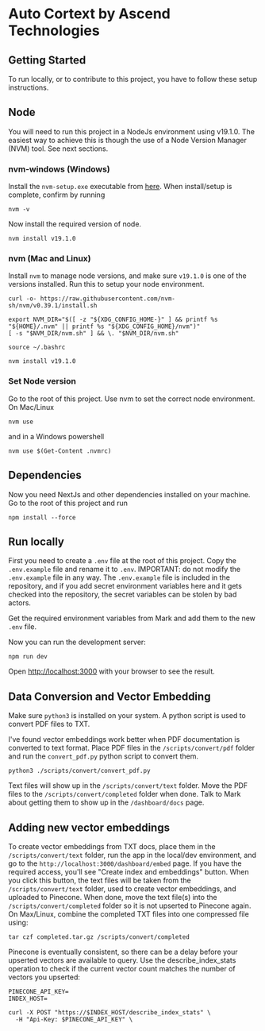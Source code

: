 # Auto Cortext by Ascend Technologies

## Getting Started

To run locally, or to contribute to this project, you have to follow these setup instructions.

## Node

You will need to run this project in a NodeJs environment using v19.1.0. The easiest way to achieve this is though the use of a Node Version Manager (NVM) tool. See next sections.

### nvm-windows (Windows)

Install the `nvm-setup.exe` executable from [here](https://github.com/coreybutler/nvm-windows/releases). When install/setup is complete, confirm by running

```shell
nvm -v
```

Now install the required version of node.

```shell
nvm install v19.1.0
```

### nvm (Mac and Linux)

Install `nvm` to manage node versions, and make sure `v19.1.0` is one of the versions installed. Run this to setup your node environment.

```shell
curl -o- https://raw.githubusercontent.com/nvm-sh/nvm/v0.39.1/install.sh

export NVM_DIR="$([ -z "${XDG_CONFIG_HOME-}" ] && printf %s "${HOME}/.nvm" || printf %s "${XDG_CONFIG_HOME}/nvm")"
[ -s "$NVM_DIR/nvm.sh" ] && \. "$NVM_DIR/nvm.sh"

source ~/.bashrc

nvm install v19.1.0
```

### Set Node version

Go to the root of this project. Use nvm to set the correct node environment. On Mac/Linux

```shell
nvm use
```

and in a Windows powershell

```shell
nvm use $(Get-Content .nvmrc)
```

## Dependencies

Now you need NextJs and other dependencies installed on your machine. Go to the root of this project and run

```shell
npm install --force
```

## Run locally

First you need to create a `.env` file at the root of this project. Copy the `.env.example` file and rename it to `.env`. IMPORTANT: do not modify the `.env.example` file in any way. The `.env.example` file is included in the repository, and if you add secret environment variables here and it gets checked into the repository, the secret variables can be stolen by bad actors.

Get the required environment variables from Mark and add them to the new `.env` file.

Now you can run the development server:

```shell
npm run dev
```

Open [http://localhost:3000](http://localhost:3000) with your browser to see the result.

## Data Conversion and Vector Embedding

Make sure `python3` is installed on your system. A python script is used to convert PDF files to TXT.

I've found vector embeddings work better when PDF documentation is converted to text format. Place PDF files in the `/scripts/convert/pdf` folder and run the `convert_pdf.py` python script to convert them.

```shell
python3 ./scripts/convert/convert_pdf.py
```

Text files will show up in the `/scripts/convert/text` folder. Move the PDF files to the `/scripts/convert/completed` folder when done. Talk to Mark about getting them to show up in the `/dashboard/docs` page.

## Adding new vector embeddings

To create vector embeddings from TXT docs, place them in the `/scripts/convert/text` folder, run the app in the local/dev environment, and go to the `http://localhost:3000/dashboard/embed` page. If you have the required access, you'll see "Create index and embeddings" button. When you click this button, the text files will be taken from the `/scripts/convert/text` folder, used to create vector embeddings, and uploaded to Pinecone. When done, move the text file(s) into the `/scripts/convert/completed` folder so it is not upserted to Pinecone again. On Max/Linux, combine the completed TXT files into one compressed file using:

```shell
tar czf completed.tar.gz /scripts/convert/completed
```

Pinecone is eventually consistent, so there can be a delay before your upserted vectors are available to query. Use the describe_index_stats operation to check if the current vector count matches the number of vectors you upserted:

```shell
PINECONE_API_KEY=
INDEX_HOST=

curl -X POST "https://$INDEX_HOST/describe_index_stats" \
  -H "Api-Key: $PINECONE_API_KEY" \
```
